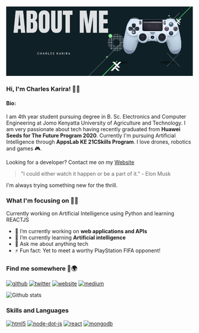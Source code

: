 ![I am GitHub Readme Generator's creator](https://github.com/hackster254/21SkillsTraining/blob/week-four-assignment/aboutMe/banner.png)
### Hi, I'm Charles Karira! 👨‍💻

#### Bio:

I am 4th year student pursuing degree in B. Sc. Electronics and Computer Engineering at Jomo Kenyatta University of Agriculture and Technology. I am very passionate about tech having recently graduated from **Huawei Seeds for The Future Program 2020**. Currently I'm pursuing Artificial Intelligence through **AppsLab KE 21CSkills Program**. I love drones, robotics and games 🎮.

Looking for a developer? Contact me on my [Website](https://my_world-z3rmou.vertex360.co/) 

> "I could either watch it happen or be a part of it."  - Elon Musk

I'm always trying something new for the thrill.

### What I'm focusing on 🦸‍♂️

Currently working on Artificial Intelligence using Python and learning REACTJS

- 🔭 I’m currently working on **web applications and APIs**
- 🌱 I’m currently learning **Artificial intelligence**
- 💬 Ask me about anything tech 
- ⚡ Fun fact: Yet to meet a worthy PlayStation FIFA opponent!

### Find me somewhere 🔎🌍
[<img src='https://cdn.jsdelivr.net/npm/simple-icons@3.0.1/icons/github.svg' alt='github' height='40'>](https://github.com/github.com/hackster254)  [<img src='https://cdn.jsdelivr.net/npm/simple-icons@3.0.1/icons/twitter.svg' alt='twitter' height='40'>](https://twitter.com/https://twitter.com/c_karira)  [<img src='https://cdn.jsdelivr.net/npm/simple-icons@3.0.1/icons/icloud.svg' alt='website' height='40'>](https://my_world-z3rmou.vertex360.co)  [<img src='https://cdn.jsdelivr.net/npm/simple-icons@3.0.1/icons/medium.svg' alt='medium' height='40'>](https://medium.com/@hackster.origin)  


![Github stats](https://github-readme-stats.vercel.app/api?username=hackster254)

### Skills and Languages

[<img src='https://img.icons8.com/color/48/000000/html-5.png' alt='html5' height='40'>](html) 
[<img src='https://cdn.jsdelivr.net/npm/simple-icons@3.0.1/icons/node-dot-js.svg' alt='node-dot-js' height='40'>]() 
[<img src='https://img.icons8.com/color/48/000000/react-native.png' alt='react' height='40'>]() 
[<img src='https://img.icons8.com/color/48/000000/mongodb.png' alt='mongodb' height='40'>]() 


